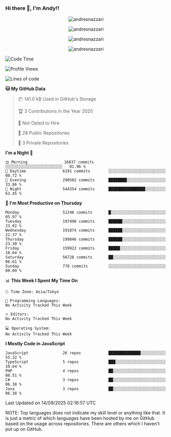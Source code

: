 ### Hi there 👋, I'm Andy!!

<p align="center" >
  <img src="https://github-profile-trophy.vercel.app/?username=AndresNazzari&theme=dracula&column=-1" alt="andresnazzari"/>
</p>

<p align="center">
  <img  src="https://github-readme-stats.vercel.app/api?username=AndresNazzari&count_private=true&show_icons=true&theme=dracula" alt="andresnazzari"/>
</p>
<p align="center">
  <img  src="https://github-readme-stats.vercel.app/api/top-langs/?username=AndresNazzari&layout=compact" alt="andresnazzari"/>
</p>
<p align="center" >
  <img src="https://github-readme-stats.vercel.app/api/wakatime?username=AndresNazzari" alt="andresnazzari"/>
</p>

<!--START_SECTION:waka-->
![Code Time](http://img.shields.io/badge/Code%20Time-966%20hrs%209%20mins-blue)

![Profile Views](http://img.shields.io/badge/Profile%20Views-7-blue)

![Lines of code](https://img.shields.io/badge/From%20Hello%20World%20I%27ve%20Written-140.7%20million%20lines%20of%20code-blue)

**🐱 My GitHub Data** 

> 📦 141.0 kB Used in GitHub's Storage 
 > 
> 🏆 3 Contributions in the Year 2025
 > 
> 🚫 Not Opted to Hire
 > 
> 📜 28 Public Repositories 
 > 
> 🔑 3 Private Repositories 
 > 
**I'm a Night 🦉** 

```text
🌞 Morning                16837 commits       ░░░░░░░░░░░░░░░░░░░░░░░░░   01.96 % 
🌆 Daytime                6191 commits        ░░░░░░░░░░░░░░░░░░░░░░░░░   00.72 % 
🌃 Evening                290502 commits      ████████░░░░░░░░░░░░░░░░░   33.86 % 
🌙 Night                  544354 commits      ████████████████░░░░░░░░░   63.45 % 
```
📅 **I'm Most Productive on Thursday** 

```text
Monday                   51246 commits       █░░░░░░░░░░░░░░░░░░░░░░░░   05.97 % 
Tuesday                  197490 commits      ██████░░░░░░░░░░░░░░░░░░░   23.02 % 
Wednesday                191874 commits      ██████░░░░░░░░░░░░░░░░░░░   22.37 % 
Thursday                 199846 commits      ██████░░░░░░░░░░░░░░░░░░░   23.30 % 
Friday                   159922 commits      █████░░░░░░░░░░░░░░░░░░░░   18.64 % 
Saturday                 56728 commits       ██░░░░░░░░░░░░░░░░░░░░░░░   06.61 % 
Sunday                   778 commits         ░░░░░░░░░░░░░░░░░░░░░░░░░   00.09 % 
```


📊 **This Week I Spent My Time On** 

```text
🕑︎ Time Zone: Asia/Tokyo

💬 Programming Languages: 
No Activity Tracked This Week

🔥 Editors: 
No Activity Tracked This Week

💻 Operating System: 
No Activity Tracked This Week
```

**I Mostly Code in JavaScript** 

```text
JavaScript               26 repos            ██████████████░░░░░░░░░░░   55.32 % 
TypeScript               5 repos             ███░░░░░░░░░░░░░░░░░░░░░░   10.64 % 
PHP                      4 repos             ██░░░░░░░░░░░░░░░░░░░░░░░   08.51 % 
C#                       3 repos             ██░░░░░░░░░░░░░░░░░░░░░░░   06.38 % 
Java                     3 repos             ██░░░░░░░░░░░░░░░░░░░░░░░   06.38 % 
```




 Last Updated on 14/09/2025 02:16:57 UTC
<!--END_SECTION:waka-->

NOTE: Top languages does not indicate my skill level or anything like that. It is just a metric of which languages have been hosted by me on GitHub based on the usage across repositories. There are others which I haven't put up on GitHub.

<!-- Here are some ideas to get you started:

-   🔭 I’m currently working on ...
-   🌱 I’m currently learning ...
-   👯 I’m looking to collaborate on ...
-   🤔 I’m looking for help with ...
-   💬 Ask me about ...
-   📫 How to reach me: ...
-   😄 Pronouns: ...
-   ⚡ Fun fact: ... -->
